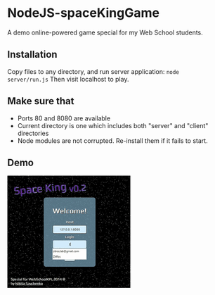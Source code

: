 NodeJS-spaceKingGame
====================

A demo online-powered game special for my Web School students.

## Installation

Copy files to any directory, and run server application: <code>node server/run.js</code>
Then visit localhost to play.

## Make sure that

+ Ports 80 and 8080 are available
+ Current directory is one which includes both "server" and "client" directories
+ Node modules are not corrupted. Re-install them if it fails to start.

## Demo

<img src="media/space-king-demo.gif"/>

